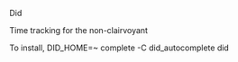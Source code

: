 Did

Time tracking for the non-clairvoyant

To install, 
    DID_HOME=~
    complete -C did_autocomplete did
